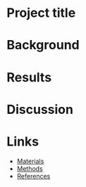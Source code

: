 <!--
title: Project title
author: Author One
author: Author Two
date: 2012-03-02
license: http://creativecommons.org/publicdomain/zero/1.0/
-->

# Project title

# Background

# Results

# Discussion

# Links
 
 * [Materials](materials.md)
 * [Methods](methods.md)
 * [References](references.md)
